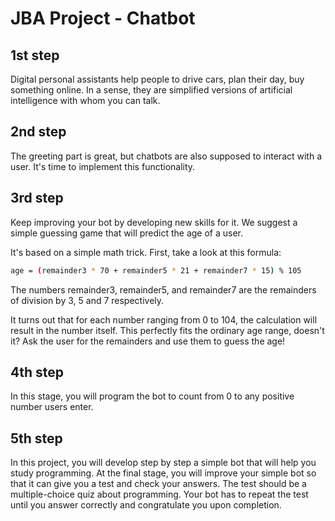 # JBA Project - Chatbot

## 1st step
Digital personal assistants help people to drive cars, plan their day, buy something online. In a sense, they are simplified versions of artificial intelligence with whom you can talk.

## 2nd step
The greeting part is great, but chatbots are also supposed to interact with a user. It's time to implement this functionality.

## 3rd step
Keep improving your bot by developing new skills for it. We suggest a simple guessing game that will predict the age of a user.

It's based on a simple math trick. First, take a look at this formula:

```bash
age = (remainder3 * 70 + remainder5 * 21 + remainder7 * 15) % 105
```

The numbers remainder3, remainder5, and remainder7 are the remainders of division by 3, 5 and 7 respectively.

It turns out that for each number ranging from 0 to 104, the calculation will result in the number itself. This perfectly fits the ordinary age range, doesn't it? Ask the user for the remainders and use them to guess the age!

## 4th step
In this stage, you will program the bot to count from 0 to any positive number users enter.

## 5th step
In this project, you will develop step by step a simple bot that will help you study programming. At the final stage, you will improve your simple bot so that it can give you a test and check your answers. The test should be a multiple-choice quiz about programming. Your bot has to repeat the test until you answer correctly and congratulate you upon completion.